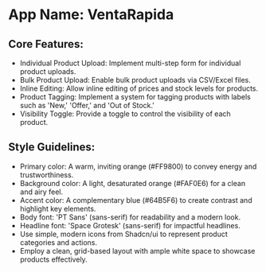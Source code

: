 # **App Name**: VentaRapida

## Core Features:

- Individual Product Upload: Implement multi-step form for individual product uploads.
- Bulk Product Upload: Enable bulk product uploads via CSV/Excel files.
- Inline Editing: Allow inline editing of prices and stock levels for products.
- Product Tagging: Implement a system for tagging products with labels such as 'New,' 'Offer,' and 'Out of Stock.'
- Visibility Toggle: Provide a toggle to control the visibility of each product.

## Style Guidelines:

- Primary color: A warm, inviting orange (#FF9800) to convey energy and trustworthiness.
- Background color: A light, desaturated orange (#FAF0E6) for a clean and airy feel.
- Accent color: A complementary blue (#64B5F6) to create contrast and highlight key elements.
- Body font: 'PT Sans' (sans-serif) for readability and a modern look.
- Headline font: 'Space Grotesk' (sans-serif) for impactful headlines.
- Use simple, modern icons from Shadcn/ui to represent product categories and actions.
- Employ a clean, grid-based layout with ample white space to showcase products effectively.